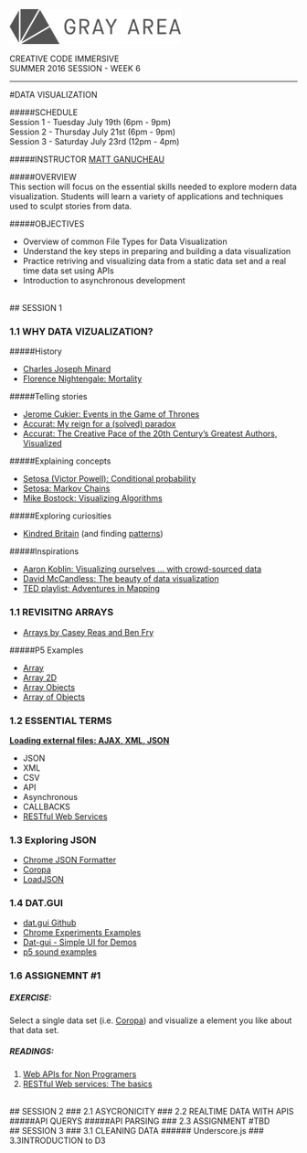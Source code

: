 ![GrayAreaLogo](https://raw.githubusercontent.com/GrayAreaorg/Education/master/img/ga-banner-logo-left-gray.png)

CREATIVE CODE IMMERSIVE    
SUMMER 2016 SESSION -  WEEK 6

---

#DATA VISUALIZATION

#####SCHEDULE  
Session 1 - Tuesday July 19th (6pm - 9pm)  
Session 2 - Thursday July 21st (6pm - 9pm)  
Session 3 - Saturday July 23rd (12pm - 4pm)

#####INSTRUCTOR
[MATT GANUCHEAU](http://ganucheau.com)  

#####OVERVIEW  
This section will focus on the essential skills needed to explore modern data visualization.  Students will learn a variety of applications and techniques used to sculpt stories from data.

#####OBJECTIVES
* Overview of common File Types for Data Visualization
* Understand the key steps in preparing and building a data visualization
* Practice retriving and visualizing data from a static data set and a real time data set using APIs
* Introduction to asynchronous development

<br>
## SESSION 1

### 1.1 WHY DATA VIZUALIZATION?

#####History
* [Charles Joseph Minard](https://en.wikipedia.org/wiki/Charles_Joseph_Minard)
* [Florence Nightengale: Mortality](https://commons.wikimedia.org/wiki/File:Nightingale-mortality.jpg)

#####Telling stories
* [Jerome Cukier: Events in the Game of Thrones](http://www.jeromecukier.net/projects/agot/events.html)
* [Accurat: My reign for a (solved) paradox](http://media-cache-ak0.pinimg.com/originals/42/90/10/4290100c6aa2702308d8e823c904f3a3.jpg)
* [Accurat: The Creative Pace of the 20th Century’s Greatest Authors, Visualized](http://www.brainpickings.org/2013/11/29/accurat-modern-library/)

#####Explaining concepts
* [Setosa (Victor Powell): Conditional probability](http://setosa.io/conditional/)
* [Setosa: Markov Chains](http://setosa.io/blog/2014/07/26/markov-chains/index.html)
* [Mike Bostock: Visualizing Algorithms](https://bost.ocks.org/mike/algorithms/)

#####Exploring curiosities
* [Kindred Britain](http://kindred.stanford.edu/) (and finding [patterns](http://kindred.stanford.edu/notes.html?section=statistics))

#####Inspirations
* [Aaron Koblin: Visualizing ourselves ... with crowd-sourced data](https://www.ted.com/talks/aaron_koblin)
* [David McCandless: The beauty of data visualization](http://www.ted.com/talks/david_mccandless_the_beauty_of_data_visualization)
* [TED playlist: Adventures in Mapping](http://www.ted.com/playlists/138/adventures_in_mapping)

### 1.1 REVISITNG ARRAYS 
* [Arrays by Casey Reas and Ben Fry](https://processing.org/tutorials/arrays/)

#####P5 Examples
* [Array](https://p5js.org/examples/examples/Arrays_Array.php)
* [Array 2D](https://p5js.org/examples/examples/Arrays_Array_2D.php)
* [Array Objects](https://p5js.org/examples/examples/Arrays_Array_Objects.php)
* [Array of Objects](https://p5js.org/examples/examples/Objects_Array_of_Objects.php)

### 1.2 ESSENTIAL TERMS

**[Loading external files: AJAX, XML, JSON](https://github.com/processing/p5.js/wiki/Loading-external-files:-AJAX,-XML,-JSON)**

* JSON
* XML
* CSV
* API
* Asynchronous
* CALLBACKS
* [RESTful Web Services](https://www.ibm.com/developerworks/library/ws-restful/)


### 1.3 Exploring JSON
* [Chrome JSON Formatter](https://chrome.google.com/webstore/detail/json-formatter/bcjindcccaagfpapjjmafapmmgkkhgoa?hl=en)
* [Coropa](https://github.com/dariusk/corpora)
* [LoadJSON](https://p5js.org/reference/#/p5/loadJSON)

### 1.4 DAT.GUI
* [dat.gui Github](https://github.com/dataarts/dat.gui)
* [Chrome Experiments Examples](https://workshop.chromeexperiments.com/examples/gui/#1--Basic-Usage)
* [Dat-gui - Simple UI for Demos](http://learningthreejs.com/blog/2011/08/14/dat-gui-simple-ui-for-demos/)
* [p5 sound examples](https://github.com/b2renger/p5js_p5sound_examples)

### 1.6 ASSIGNEMNT #1
##### EXERCISE:
 
Select a single data set (i.e. [Coropa](https://github.com/dariusk/corpora)) and visualize a element you like about that data set.  

##### READINGS:
1. [Web APIs for Non Programers](http://schoolofdata.org/2013/11/18/web-apis-for-non-programmers/)
2. [RESTful Web services: The basics](https://www.ibm.com/developerworks/library/ws-restful/)

<br>
## SESSION 2
### 2.1 ASYCRONICITY
### 2.2 REALTIME DATA WITH APIS
#####API QUERYS
#####API PARSING
### 2.3 ASSIGNMENT #TBD  

<br>
## SESSION 3
### 3.1 CLEANING DATA
###### Underscore.js 
### 3.3INTRODUCTION to D3






